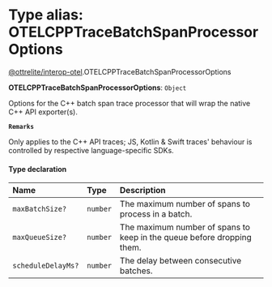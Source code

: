 # Type alias: OTELCPPTraceBatchSpanProcessorOptions

[@ottrelite/interop-otel](../modules/ottrelite_interop_otel.md).OTELCPPTraceBatchSpanProcessorOptions

 **OTELCPPTraceBatchSpanProcessorOptions**: `Object`

Options for the C++ batch span trace processor that will wrap the native C++ API exporter(s).

**`Remarks`**

Only applies to the C++ API traces; JS, Kotlin & Swift traces' behaviour is controlled by respective language-specific SDKs.

#### Type declaration

| Name | Type | Description |
| :------ | :------ | :------ |
| `maxBatchSize?` | `number` | The maximum number of spans to process in a batch. |
| `maxQueueSize?` | `number` | The maximum number of spans to keep in the queue before dropping them. |
| `scheduleDelayMs?` | `number` | The delay between consecutive batches. |
